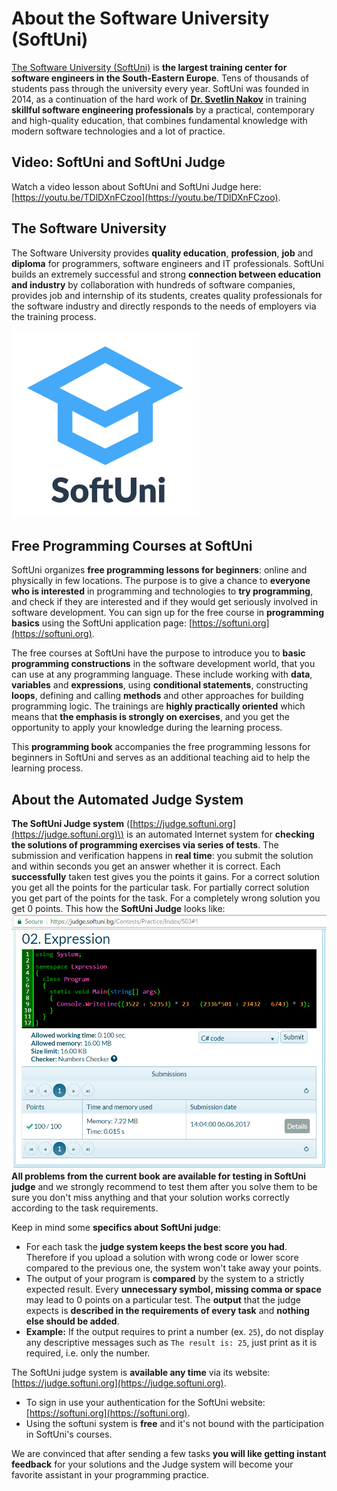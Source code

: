 # About the Software University \(SoftUni\)

[The Software University \(SoftUni\)](https://softuni.org) is **the largest training center for software engineers in the South-Eastern Europe**. Tens of thousands of students pass through the university every year. SoftUni was founded in 2014, as a continuation of the hard work of [**Dr. Svetlin Nakov**](https://nakov.com) in training **skillful software engineering professionals** by a practical, contemporary and high-quality education, that combines fundamental knowledge with modern software technologies and a lot of practice.

## Video: SoftUni and SoftUni Judge

Watch a video lesson about SoftUni and SoftUni Judge here: [https://youtu.be/TDlDXnFCzoo](https://youtu.be/TDlDXnFCzoo).

## The Software University

The Software University provides **quality education**, **profession**, **job** and **diploma** for programmers, software engineers and IT professionals. SoftUni builds an extremely successful and strong **connection between education and industry** by collaboration with hundreds of software companies, provides job and internship of its students, creates quality professionals for the software industry and directly responds to the needs of employers via the training process.

[![](/assets/chapter-0-images/SoftUni-logo-small.png)](https://softuni.org)

## Free Programming Courses at SoftUni

SoftUni organizes **free programming lessons for beginners**: online and physically in few locations. The purpose is to give a chance to **everyone who is interested** in programming and technologies to **try programming**, and check if they are interested and if they would get seriously involved in software development. You can sign up for the free course in **programming basics** using the SoftUni application page: [https://softuni.org](https://softuni.org).

The free courses at SoftUni have the purpose to introduce you to **basic programming constructions** in the software development world, that you can use at any programming language. These include working with **data**, **variables** and **expressions**, using **conditional statements**, constructing **loops**, defining and calling **methods** and other approaches for building programming logic. The trainings are **highly practically oriented** which means that **the emphasis is strongly on exercises**, and you get the opportunity to apply your knowledge during the learning process.

This **programming book** accompanies the free programming lessons for beginners in SoftUni and serves as an additional teaching aid to help the learning process.

## About the Automated Judge System

**The SoftUni Judge system** \([https://judge.softuni.org](https://judge.softuni.org)\) is an automated Internet system for **checking the solutions of programming exercises via series of tests**. The submission and verification happens in **real time**: you submit the solution and within seconds you get an answer whether it is correct. Each **successfully** taken test gives you the points it gains. For a correct solution you get all the points for the particular task. For partially correct solution you get part of the points for the task. For a completely wrong solution you get 0 points. This how the **SoftUni Judge** looks like:![](/assets/chapter-1-images/02.Expression-03.png)**All problems from the current book are available for testing in SoftUni judge** and we strongly recommend to test them after you solve them to be sure you don't miss anything and that your solution works correctly according to the task requirements.

Keep in mind some **specifics about SoftUni judge**:

* For each task the **judge system keeps the best score you had**. Therefore if you upload a solution with wrong code or lower score compared to the previous one, the system won't take away your points.
* The output of your program is **compared** by the system to a strictly expected result. Every **unnecessary symbol, missing comma or space** may lead to 0 points on a particular test. The **output** that the judge expects is **described in the requirements of every task** and **nothing else should be added**. 
* **Example:** If the output requires to print a number \(ex. `25`\), do not display any descriptive messages such as `The result is: 25`, just print as it is required, i.e. only the number.

The SoftUni judge system is **available any time** via its website: [https://judge.softuni.org](https://judge.softuni.org).

  * To sign in use your authentication for the SoftUni website: [https://softuni.org](https://softuni.org).
  * Using the softuni system is **free** and it's not bound with the participation in SoftUni's courses.

We are convinced that after sending a few tasks **you will like getting instant feedback** for your solutions and the Judge system will become your favorite assistant in your programming practice.
